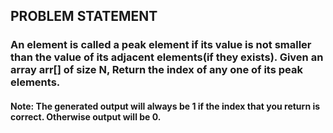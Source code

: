 ## PROBLEM STATEMENT
### An element is called a peak element if its value is not smaller than the value of its adjacent elements(if they exists). Given an array arr[] of size N, Return the index of any one of its peak elements.
#### Note: The generated output will always be 1 if the index that you return is correct. Otherwise output will be 0. 
